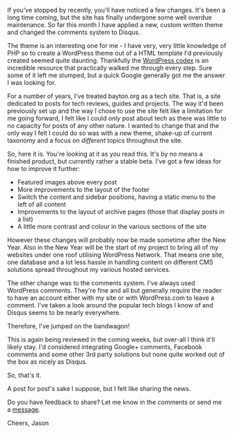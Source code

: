 <!---
title: "A new design and comments system"
date: "2013-12-23"
categories:
  - "general"
tags:
  - "comments"
  - "theme"
  - "update"
--->

If you've stopped by recently, you'll have noticed a few changes. It's been a long time coming, but the site has finally undergone some well overdue maintenance. So far this month I have applied a new, custom written theme and changed the comments system to Disqus.

The theme is an interesting one for me - I have very, very little knowledge of PHP so to create a WordPress theme out of a HTML template I'd previously created seemed quite daunting. Thankfully the [WordPress codex](http://codex.wordpress.org/) is an incredible resource that practically walked me through every step. Sure some of it left me stumped, but a quick Google generally got me the answer I was looking for.

For a number of years, I've treated bayton.org as a tech site. That is, a site dedicated to posts for tech reviews, guides and projects. The way it'd been previously set up and the way I chose to use the site felt like a limitation for me going forward, I felt like I could _only_ post about tech as there was little to no capacity for posts of any other nature. I wanted to change that and the only way I felt I could do so was with a new theme, shake-up of current taxonomy and a focus on _different_ topics throughout the site.

So, here it is. You're looking at it as you read this. It's by no means a finished product, but currently rather a stable beta. I've got a few ideas for how to improve it further:

- Featured images above every post
- More improvements to the layout of the footer
- Switch the content and sidebar positions, having a static menu to the left of all content
- Improvements to the layout of archive pages (those that display posts in a list)
- A little more contrast and colour in the various sections of the site

However these changes will probably now be made sometime after the New Year. Also in the New Year will be the start of my project to bring all of my websites under one roof utilising WordPress Network. That means one site, one database and a lot less hassle in handling content on different CMS solutions spread throughout my various hosted services.

The other change was to the comments system. I've always used WordPress comments. They're fine and all but generally require the reader to have an account either with my site or with WordPress.com to leave a comment. I've taken a look around the popular tech blogs I know of and Disqus seems to be nearly everywhere.

Therefore, I've jumped on the bandwagon!

This is again being reviewed in the coming weeks, but over-all I think it'll likely stay. I'd considered integrating Google+ comments, Facebook comments and some other 3rd party solutions but none quite worked out of the box as nicely as Disqus.

So, that's it.

A post for post's sake I suppose, but I felt like sharing the news.

Do you have feedback to share? Let me know in the comments or send me a [message](/contact).

Cheers, Jason
